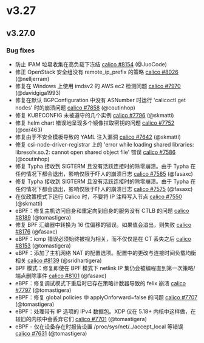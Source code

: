 # v3.27

## v3.27.0
### Bug fixes

- 防止 IPAM 垃圾收集在高负载下冻结 [calico #8154](https://github.com/projectcalico/calico/pull/8154) (@JuoCode)
- 修正 OpenStack 安全组没有 remote_ip_prefix 的策略 [calico #8026](https://github.com/projectcalico/calico/pull/8026) (@nelljerram)
- 修复在 Windows 上使用 imdsv2 的 AWS ec2 检测问题 [calico #7970](https://github.com/projectcalico/calico/pull/7970) (@davidgiga1993)
- 修复在默认 BGPConfiguration 中没有 ASNumber 时运行 'calicoctl get nodes' 时的崩溃问题 [calico #7858](https://github.com/projectcalico/calico/pull/7858) (@coutinhop)
- 修复 KUBECONFIG 未被遵守的几个实例 [calico #7796](https://github.com/projectcalico/calico/pull/7796) (@skmatti)
- 修复 helm chart 错误地呈现多个镜像拉取密钥的问题 [calico #7752](https://github.com/projectcalico/calico/pull/7752) (@oxr463)
- 修复由于不安全模板导致的 YAML 注入漏洞 [calico #7642](https://github.com/projectcalico/calico/pull/7642) (@skmatti)
- 修复 csi-node-driver-registrar 上的 'error while loading shared libraries: libresolv.so.2: cannot open shared object file' 错误 [calico #7586](https://github.com/projectcalico/calico/pull/7586) (@coutinhop)
- 修复 Typha 接收到 SIGTERM 且没有活跃连接时的除零崩溃。由于 Typha 在任何情况下都会退出，影响仅限于吓人的崩溃日志 [calico #7585](https://github.com/projectcalico/calico/pull/7585) (@fasaxc)
- 修复 Typha 接收到 SIGTERM 且没有活跃连接时的除零崩溃。由于 Typha 在任何情况下都会退出，影响仅限于吓人的崩溃日志 [calico #7575](https://github.com/projectcalico/calico/pull/7575) (@fasaxc)
- 在仅政策模式下运行 Calico 时，不要将 IP 注释写入节点 [calico #7550](https://github.com/projectcalico/calico/pull/7550) (@skmatti)
- eBPF：修复主机访问自身和重定向到自身的服务没有 CTLB 的问题 [calico #8189](https://github.com/projectcalico/calico/pull/8189) (@tomastigera)
- 修复 BPF 汇编器中转换为 16 位偏移的错误。如果值会溢出，则失败 [calico #8176](https://github.com/projectcalico/calico/pull/8176) (@fasaxc)
- eBPF：icmp 错误必须始终被视为相关，而不仅仅是在 CT 丢失之后 [calico #8153](https://github.com/projectcalico/calico/pull/8153) (@tomastigera)
- eBPF：添加了主机网络 NAT 的配置选项。配置中的更改与连接时间负载均衡相关 [calico #8139](https://github.com/projectcalico/calico/pull/8139) (@sridhartigera)
- BPF 模式：修复即使在 BPF 模式下 netlink IP 集仍会被编程直到第一次策略/端点删除事件 [calico #8101](https://github.com/projectcalico/calico/pull/8101) (@fasaxc)
- eBPF：修复调试模式下重启时已存在策略计数器导致的 felix 崩溃 [calico #7797](https://github.com/projectcalico/calico/pull/7797) (@tomastigera)
- eBPF：修复 global policies 中 applyOnforward=false 的问题 [calico #7707](https://github.com/projectcalico/calico/pull/7707) (@tomastigera)
- eBPF：处理带有 IP 选项的 IPv4 数据包。XDP 仅在 5.18+ 内核中这样做，在较旧的内核中会丢弃它们 [calico #7701](https://github.com/projectcalico/calico/pull/7701) (@tomastigera)
- eBPF - 仅在设备存在时报告设置 /proc/sys/net/../accept_local 等错误 [calico #7631](https://github.com/projectcalico/calico/pull/7631) (@tomastigera)
